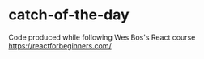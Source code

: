 # catch-of-the-day
Code produced while following Wes Bos's React course https://reactforbeginners.com/
